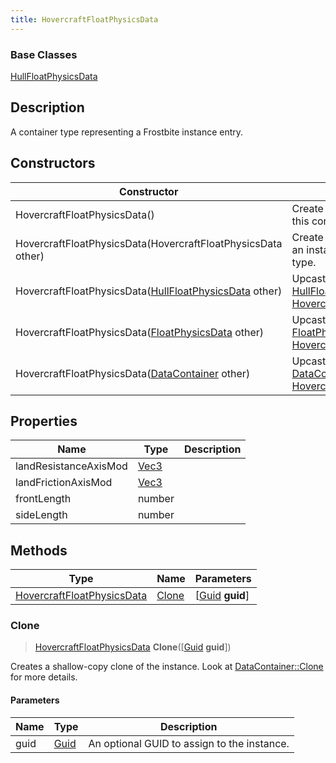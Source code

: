 ```yaml
---
title: HovercraftFloatPhysicsData
---
```

### Base Classes

[HullFloatPhysicsData](HullFloatPhysicsData)

## Description

A container type representing a Frostbite instance entry.

## Constructors

| Constructor                                                                           | Description                                                                                                                                 |
| ------------------------------------------------------------------------------------- | ------------------------------------------------------------------------------------------------------------------------------------------- |
| HovercraftFloatPhysicsData()                                                          | Create a new instance of this container type.                                                                                               |
| HovercraftFloatPhysicsData(HovercraftFloatPhysicsData other)                          | Create a reference copy of an instance of the same type.                                                                                    |
| HovercraftFloatPhysicsData([HullFloatPhysicsData](HullFloatPhysicsData) other)        | Upcast an instance of type [HullFloatPhysicsData](HullFloatPhysicsData) to [HovercraftFloatPhysicsData](HovercraftFloatPhysicsData).        |
| HovercraftFloatPhysicsData([FloatPhysicsData](FloatPhysicsData) other)                | Upcast an instance of type [FloatPhysicsData](FloatPhysicsData) to [HovercraftFloatPhysicsData](HovercraftFloatPhysicsData).                |
| HovercraftFloatPhysicsData([DataContainer](/vext/ref/shared/class/datacontainer) other) | Upcast an instance of type [DataContainer](/vext/ref/shared/class/datacontainer) to [HovercraftFloatPhysicsData](HovercraftFloatPhysicsData). |

## Properties

| Name                  | Type                              | Description |
| --------------------- | --------------------------------- | ----------- |
| landResistanceAxisMod | [Vec3](/vext/ref/shared/class/Vec3) |             |
| landFrictionAxisMod   | [Vec3](/vext/ref/shared/class/Vec3) |             |
| frontLength           | number                            |             |
| sideLength            | number                            |             |

## Methods

| Type                                                     | Name            | Parameters                                     |
| -------------------------------------------------------- | --------------- | ---------------------------------------------- |
| [HovercraftFloatPhysicsData](HovercraftFloatPhysicsData) | [Clone](#clone) | \[[Guid](/vext/ref/shared/class/guid) **guid**\] |

### Clone

> [HovercraftFloatPhysicsData](HovercraftFloatPhysicsData) **Clone**(\[[Guid](/vext/ref/shared/class/guid) **guid**\])

Creates a shallow-copy clone of the instance. Look at [DataContainer::Clone](/vext/ref/shared/class/datacontainer#clone) for more details.

#### Parameters

| Name | Type         | Description                                 |
| ---- | ------------ | ------------------------------------------- |
| guid | [Guid](Guid) | An optional GUID to assign to the instance. |
